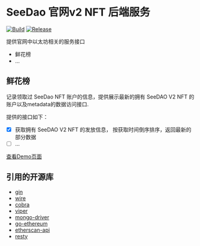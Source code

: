 # SeeDao 官网v2 NFT 后端服务

[![Build](https://github.com/SeeDAO-OpenSource/sgn/actions/workflows/build.yml/badge.svg?branch=main&event=status)](https://github.com/SeeDAO-OpenSource/sgn/actions/workflows/build.yml) [![Release](https://github.com/SeeDAO-OpenSource/sgn/actions/workflows/release.yml/badge.svg?branch=main&event=release)](https://github.com/SeeDAO-OpenSource/sgn/actions/workflows/release.yml)


提供官网中以太坊相关的服务接口

- 鲜花榜
- ...


## 鲜花榜

记录领取过 SeeDao NFT 账户的信息，提供展示最新的拥有 SeeDAO V2 NFT 的账户以及metadata的数据访问接口.

提供的接口如下：

- [x] 获取拥有 SeeDAO V2 NFT 的发放信息， 按获取时间倒序排序，返回最新的部分数据
- [ ] ...

[查看Demo页面](http://124.221.160.98:5000/app/demo)

## 引用的开源库

- [gin](https://github.com/gin-gonic/gin)
- [wire](https://github.com/google/wire)
- [cobra](https://github.com/spf13/cobra)
- [viper](https://github.com/spf13/viper)
- [mongo-driver](https://github.com/mongodb/mongo-go-driver)
- [go-ethereum](https://github.com/ethereum/go-ethereum)
- [etherscan-api](https://github.com/nanmu42/etherscan-api)
- [resty](https://github.com/go-resty/resty)